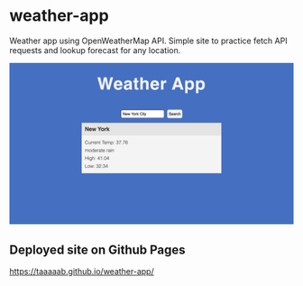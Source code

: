 # weather-app

Weather app using OpenWeatherMap API. Simple site to practice fetch API requests and lookup forecast for any location.

![weather-app](https://github.com/Taaaaab/personal-portfolio/blob/main/src/assets/weather-app.png?raw=true "Screenshot")

## Deployed site on Github Pages

https://taaaaab.github.io/weather-app/

